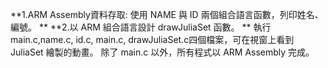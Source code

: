 **1.ARM Assembly資料存取: 使用 NAME 與 ID 兩個組合語言函數，列印姓名、編號。  **
**2.以 ARM 組合語言設計 drawJuliaSet 函數。  **
  執行 main.c,name.c, id.c, main.c, drawJuliaSet.c四個檔案，可在視窗上看到 JuliaSet 繪製的動畫。
  除了 main.c 以外，所有程式以 ARM Assembly 完成。
